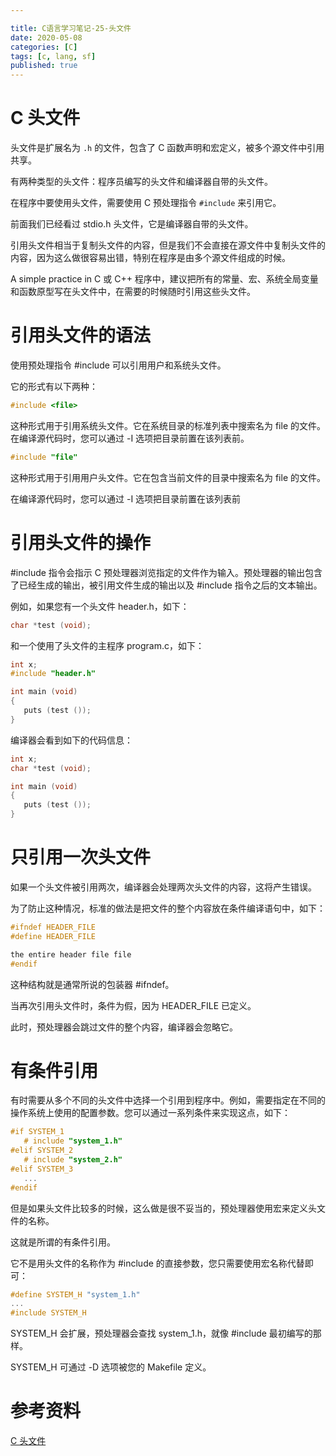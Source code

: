 ```yaml
---

title: C语言学习笔记-25-头文件
date: 2020-05-08
categories: [C]
tags: [c, lang, sf]
published: true
---
```


# C 头文件

头文件是扩展名为 `.h` 的文件，包含了 C 函数声明和宏定义，被多个源文件中引用共享。

有两种类型的头文件：程序员编写的头文件和编译器自带的头文件。

在程序中要使用头文件，需要使用 C 预处理指令 `#include` 来引用它。

前面我们已经看过 stdio.h 头文件，它是编译器自带的头文件。

引用头文件相当于复制头文件的内容，但是我们不会直接在源文件中复制头文件的内容，因为这么做很容易出错，特别在程序是由多个源文件组成的时候。

A simple practice in C 或 C++ 程序中，建议把所有的常量、宏、系统全局变量和函数原型写在头文件中，在需要的时候随时引用这些头文件。

# 引用头文件的语法

使用预处理指令 #include 可以引用用户和系统头文件。

它的形式有以下两种：

```c
#include <file>
```

这种形式用于引用系统头文件。它在系统目录的标准列表中搜索名为 file 的文件。在编译源代码时，您可以通过 -I 选项把目录前置在该列表前。

```c
#include "file"
```

这种形式用于引用用户头文件。它在包含当前文件的目录中搜索名为 file 的文件。

在编译源代码时，您可以通过 -I 选项把目录前置在该列表前

# 引用头文件的操作

#include 指令会指示 C 预处理器浏览指定的文件作为输入。预处理器的输出包含了已经生成的输出，被引用文件生成的输出以及 #include 指令之后的文本输出。

例如，如果您有一个头文件 header.h，如下：

```c
char *test (void);
```

和一个使用了头文件的主程序 program.c，如下：

```c
int x;
#include "header.h"

int main (void)
{
   puts (test ());
}
```

编译器会看到如下的代码信息：

```c
int x;
char *test (void);

int main (void)
{
   puts (test ());
}
```

# 只引用一次头文件

如果一个头文件被引用两次，编译器会处理两次头文件的内容，这将产生错误。

为了防止这种情况，标准的做法是把文件的整个内容放在条件编译语句中，如下：

```c
#ifndef HEADER_FILE
#define HEADER_FILE

the entire header file file
#endif
```

这种结构就是通常所说的包装器 #ifndef。

当再次引用头文件时，条件为假，因为 HEADER_FILE 已定义。

此时，预处理器会跳过文件的整个内容，编译器会忽略它。

# 有条件引用

有时需要从多个不同的头文件中选择一个引用到程序中。例如，需要指定在不同的操作系统上使用的配置参数。您可以通过一系列条件来实现这点，如下：

```c
#if SYSTEM_1
   # include "system_1.h"
#elif SYSTEM_2
   # include "system_2.h"
#elif SYSTEM_3
   ...
#endif
```

但是如果头文件比较多的时候，这么做是很不妥当的，预处理器使用宏来定义头文件的名称。

这就是所谓的有条件引用。

它不是用头文件的名称作为 #include 的直接参数，您只需要使用宏名称代替即可：

```c
#define SYSTEM_H "system_1.h"
...
#include SYSTEM_H
```

SYSTEM_H 会扩展，预处理器会查找 system_1.h，就像 #include 最初编写的那样。

SYSTEM_H 可通过 -D 选项被您的 Makefile 定义。



# 参考资料

[C 头文件](https://www.runoob.com/cprogramming/c-header-files.html)

